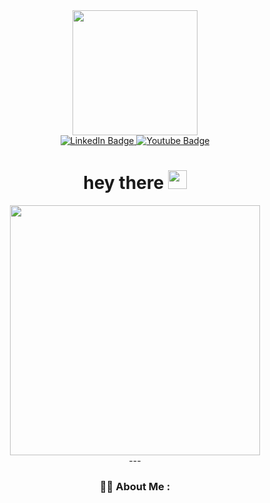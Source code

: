 <div id="header" align="center">
  <img src="https://media.giphy.com/media/Cv7bGFODxPl5EX6yfF/giphy.gif" width="200"/>
<div id="badges">
  <a href="your-linkedin-URL">
    <img src="https://img.shields.io/badge/Facebook-blue?style=for-the-badge&logo=facebook&logoColor=white" alt="LinkedIn Badge"/>
  </a>
  <a href="your-youtube-URL">
    <img src="https://img.shields.io/badge/Instagram-orange?style=for-the-badge&logo=instagram&logoColor=white" alt="Youtube Badge"/>
  </a>
</div>
<h1>
  hey there
  <img src="https://media.giphy.com/media/hvRJCLFzcasrR4ia7z/giphy.gif" width="30px"/>
</h1>
<div align="center">
  <img src="https://media.giphy.com/media/WTjXuYA2y4o3UZly3W/giphy.gif" width="400"/>
</div>
---

### :man_technologist: About Me :

